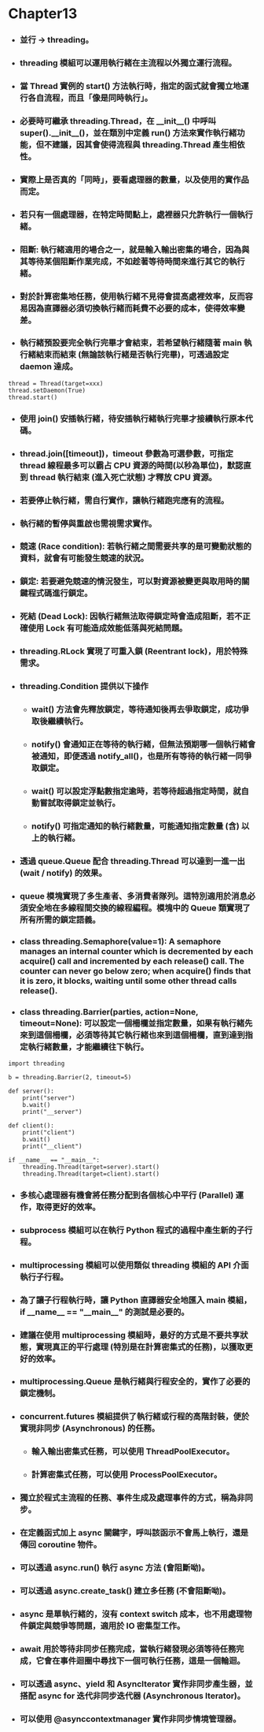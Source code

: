 Chapter13
=====
* ### 並行 -> threading。
* ### threading 模組可以運用執行緒在主流程以外獨立運行流程。
* ### 當 Thread 實例的 start() 方法執行時，指定的函式就會獨立地運行各自流程，而且「像是同時執行」。
* ### 必要時可繼承 threading.Thread，在 \_\_init\_\_() 中呼叫 super().\_\_init\_\_()，並在類別中定義 run() 方法來實作執行緒功能，但不建議，因其會使得流程與 threading.Thread 產生相依性。
* ### 實際上是否真的「同時」，要看處理器的數量，以及使用的實作品而定。
* ### 若只有一個處理器，在特定時間點上，處裡器只允許執行一個執行緒。
* ### 阻斷: 執行緒適用的場合之一，就是輸入輸出密集的場合，因為與其等待某個阻斷作業完成，不如趁著等待時間來進行其它的執行緒。
* ### 對於計算密集地任務，使用執行緒不見得會提高處裡效率，反而容易因為直譯器必須切換執行緒而耗費不必要的成本，使得效率變差。
* ### 執行緒預設要完全執行完畢才會結束，若希望執行緒隨著 main 執行緒結束而結束 (無論該執行緒是否執行完畢)，可透過設定 daemon 達成。
```
thread = Thread(target=xxx) 
thread.setDaemon(True)	
thread.start()
```
* ### 使用 join() 安插執行緒，待安插執行緒執行完畢才接續執行原本代碼。
* ### thread.join([timeout])，timeout 參數為可選參數，可指定 thread 線程最多可以霸占 CPU 資源的時間(以秒為單位)，默認直到 thread 執行結束 (進入死亡狀態) 才釋放 CPU 資源。
* ### 若要停止執行緒，需自行實作，讓執行緒跑完應有的流程。
* ### 執行緒的暫停與重啟也需視需求實作。
* ### 競速 (Race condition): 若執行緒之間需要共享的是可變動狀態的資料，就會有可能發生競速的狀況。
* ### 鎖定: 若要避免競速的情況發生，可以對資源被變更與取用時的關鍵程式碼進行鎖定。
* ### 死結 (Dead Lock): 因執行緒無法取得鎖定時會造成阻斷，若不正確使用 Lock 有可能造成效能低落與死結問題。
* ### threading.RLock 實現了可重入鎖 (Reentrant lock)，用於特殊需求。
* ### threading.Condition 提供以下操作
    * ### wait() 方法會先釋放鎖定，等待通知後再去爭取鎖定，成功爭取後繼續執行。
    * ### notify() 會通知正在等待的執行緒，但無法預期哪一個執行緒會被通知，即便透過 notify_all()，也是所有等待的執行緒一同爭取鎖定。
    * ### wait() 可以設定浮點數指定逾時，若等待超過指定時間，就自動嘗試取得鎖定並執行。
    * ### notify() 可指定通知的執行緒數量，可能通知指定數量 (含) 以上的執行緒。
* ### 透過 queue.Queue 配合 threading.Thread 可以達到一進一出 (wait / notify) 的效果。
* ### queue 模塊實現了多生產者、多消費者隊列。這特別適用於消息必須安全地在多線程間交換的線程編程。模塊中的 Queue 類實現了所有所需的鎖定語義。
* ### class threading.Semaphore(value=1): A semaphore manages an internal counter which is decremented by each acquire() call and incremented by each release() call. The counter can never go below zero; when acquire() finds that it is zero, it blocks, waiting until some other thread calls release().
* ### class threading.Barrier(parties, action=None, timeout=None): 可以設定一個柵欄並指定數量，如果有執行緒先來到這個柵欄，必須等待其它執行緒也來到這個柵欄，直到達到指定執行緒數量，才能繼續往下執行。
```
import threading

b = threading.Barrier(2, timeout=5)

def server():
    print("server")
    b.wait()
    print("__server")

def client():
    print("client")
    b.wait()
    print("__client")

if __name__ == "__main__":
    threading.Thread(target=server).start()
    threading.Thread(target=client).start()
```
* ### 多核心處理器有機會將任務分配到各個核心中平行 (Parallel) 運作，取得更好的效率。
* ### subprocess 模組可以在執行 Python 程式的過程中產生新的子行程。
* ### multiprocessing 模組可以使用類似 threading 模組的 API 介面執行子行程。
* ### 為了讓子行程執行時，讓 Python 直譯器安全地匯入 main 模組，if \_\_name\_\_ == "\_\_main\_\_" 的測試是必要的。
* ### 建議在使用 multiprocessing 模組時，最好的方式是不要共享狀態，實現真正的平行處理 (特別是在計算密集式的任務)，以獲取更好的效率。
* ### multiprocessing.Queue 是執行緒與行程安全的，實作了必要的鎖定機制。
* ### concurrent.futures 模組提供了執行緒或行程的高階封裝，便於實現非同步 (Asynchronous) 的任務。
    * ### 輸入輸出密集式任務，可以使用 ThreadPoolExecutor。
    * ### 計算密集式任務，可以使用 ProcessPoolExecutor。
* ### 獨立於程式主流程的任務、事件生成及處理事件的方式，稱為非同步。
* ### 在定義函式加上 async 關鍵字，呼叫該函示不會馬上執行，還是傳回 coroutine 物件。
* ### 可以透過 async.run() 執行 async 方法 (會阻斷呦)。
* ### 可以透過 async.create_task() 建立多任務 (不會阻斷呦)。
* ### async 是單執行緒的，沒有 context switch 成本，也不用處理物件鎖定與競爭等問題，適用於 IO 密集型工作。
* ### await 用於等待非同步任務完成，當執行緒發現必須等待任務完成，它會在事件迴圈中尋找下一個可執行任務，這是一個輪迴。
* ### 可以透過 async、yield 和 AsyncIterator 實作非同步產生器，並搭配 async for 迭代非同步迭代器 (Asynchronous Iterator)。
* ### 可以使用 \@asynccontextmanager 實作非同步情境管理器。
